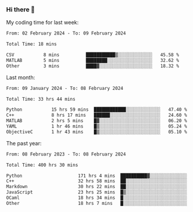 ### Hi there 👋

My coding time for last week:

<!--START_SECTION:week-->

```txt
From: 02 February 2024 - To: 09 February 2024

Total Time: 18 mins

CSV           8 mins          ███████████▒░░░░░░░░░░░░░   45.58 %
MATLAB        5 mins          ████████░░░░░░░░░░░░░░░░░   32.62 %
Other         3 mins          ████▓░░░░░░░░░░░░░░░░░░░░   18.32 %
```

<!--END_SECTION:week-->

Last month:

<!--START_SECTION:month-->

```txt
From: 09 January 2024 - To: 08 February 2024

Total Time: 33 hrs 44 mins

Python           15 hrs 59 mins  ████████████░░░░░░░░░░░░░   47.40 %
C++              8 hrs 17 mins   ██████░░░░░░░░░░░░░░░░░░░   24.60 %
MATLAB           2 hrs 5 mins    █▓░░░░░░░░░░░░░░░░░░░░░░░   06.20 %
YAML             1 hr 46 mins    █▒░░░░░░░░░░░░░░░░░░░░░░░   05.24 %
ObjectiveC       1 hr 43 mins    █▒░░░░░░░░░░░░░░░░░░░░░░░   05.10 %
```

<!--END_SECTION:month-->

The past year:

<!--START_SECTION:year-->

```txt
From: 08 February 2023 - To: 08 February 2024

Total Time: 400 hrs 30 mins

Python                     171 hrs 4 mins  ██████████▓░░░░░░░░░░░░░░   42.72 %
C++                        32 hrs 58 mins  ██░░░░░░░░░░░░░░░░░░░░░░░   08.23 %
Markdown                   30 hrs 22 mins  ██░░░░░░░░░░░░░░░░░░░░░░░   07.58 %
JavaScript                 23 hrs 25 mins  █▒░░░░░░░░░░░░░░░░░░░░░░░   05.85 %
OCaml                      18 hrs 34 mins  █░░░░░░░░░░░░░░░░░░░░░░░░   04.64 %
Other                      18 hrs 7 mins   █░░░░░░░░░░░░░░░░░░░░░░░░   04.52 %
```

<!--END_SECTION:year-->
